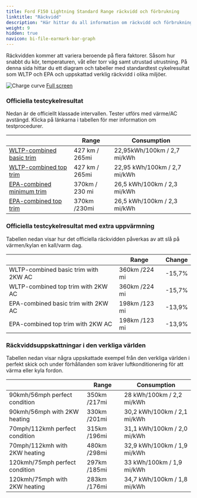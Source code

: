 ```yaml
---
title: Ford F150 Lightning Standard Range räckvidd och förbrukning
linktitle: "Räckvidd"
description: "Här hittar du all information om räckvidd och förbrukning för Ford F150 Lightning Standard Range."
weight: 9
hidden: true
navicon: bi-file-earmark-bar-graph
---
```

<!-- markdownlint-disable MD033 -->

Räckvidden kommer att variera beroende på flera faktorer. Såsom hur snabbt du kör, temperaturen, våt eller torr väg samt utrustad utrustning. På denna sida hittar du ett diagram och tabeller med standardtest cykelresultat som WLTP och EPA och uppskattad verklig räckvidd i olika miljöer.

<img class="img-fluid" alt="Charge curve" src="../range.svg"/>
<a href="../range.svg">Full screen</a>

### Officiella testcykelresultat

Nedan är de officiellt klassade intervallen. Tester utförs med värme/AC avstängd. Klicka på länkarna i tabellen för mer information om testprocedurer.

<table class="table table-striped">
<thead>
<tr><th></th><th>  Range </th><th>Consumption </th></tr>
<tbody>
<tr><td><a href="../../../../../guides/understandingrange/wltp/">WLTP-combined basic trim</a></td><td> 427 km / 265mi </td><td>22,95kWh/100km / 2,7 mi/kWh </td></tr> 
<tr><td><a href="../../../../../guides/understandingrange/wltp/">WLTP-combined top trim</a></td><td> 427 km / 265mi </td><td> 22,95 kWh/100km / 2,7 mi/kWh </td></tr>  
<tr><td><a href="../../../../../guides/understandingrange/epa/">EPA-combined minimum trim</a></td><td>370km / 230 mi</td><td> 26,5 kWh/100km / 2,3 mi/kWh </td></tr> 
<tr><td><a href="../../../../../guides/understandingrange/epa/">EPA-combined top trim </a></td><td>370km /230mi</td><td> 26,5 kWh/100km / 2,3 mi/kWh  </td></tr> 
</tbody></table>

### Officiella testcykelresultat med extra uppvärmning

Tabellen nedan visar hur det officiella räckvidden påverkas av att slå på värmen/kylan en kall/varm dag.

<table class="table table-striped">
<thead>
<tr><th></th><th>  Range </th><th>Change </th></tr>
<tbody>
<tr><td> WLTP-combined basic trim with 2KW AC </td><td> 360km /224 mi </td><td> -15,7%</td></tr>
<tr><td>  WLTP-combined top trim with 2KW AC </td><td> 360km /224 mi </td><td>-15,7%</td></tr>
<tr><td>  EPA-combined basic trim with 2KW AC </td><td> 198km /123 mi </td><td> -13,9%</td></tr>
<tr><td>  EPA-combined top trim with 2KW AC </td><td> 198km /123 mi </td><td> -13,9%</td></tr>
</tbody></table>

### Räckviddsuppskattningar i den verkliga världen

Tabellen nedan visar några uppskattade exempel från den verkliga världen i perfekt skick och under förhållanden som kräver luftkonditionering för att värma eller kyla fordon.

<table class="table table-striped">
<thead>
<tr><th></th><th>  Range </th><th>Consumption </th></tr>
<tbody>
<tr><td> 90kmh/56mph perfect condition </td><td> 350km /217mi</td><td> 28 kWh/100km / 2,2 mi/kWh </td></tr>
<tr><td> 90kmh/56mph with 2KW heating </td><td> 330km /201mi</td><td> 30,2 kWh/100km / 2,1 mi/kWh </td></tr
<tr><td> 70mph/112kmh perfect condition </td><td> 315km /196mi</td><td> 31,1 kWh/100km / 2,0 mi/kWh</td></tr>
<tr><td> 70mph/112kmh with 2KW heating </td><td> 480km /298mi</td><td> 32,9 kWh/100km / 1,9 mi/kWh  </td></tr
<tr><td> 120kmh/75mph perfect condition </td><td> 297km /185mi</td><td> 33 kWh/100km / 1,9 mi/kWh </td></tr>
<tr><td> 120kmh/75mph with 2KW heating </td><td> 283km /176mi</td><td> 34,7 kWh/100km / 1,8 mi/kWh </td></tr
</tbody></table>
